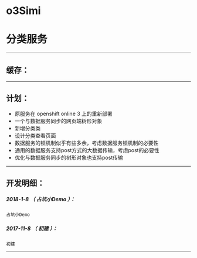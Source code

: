 # o3Simi
分类服务
=======

*******************************************************************

缓存：
-------------------------------------------------------------------


*******************************************************************

计划：
-------------------------------------------------------------------

- 原服务在 openshift online 3 上的重新部署
- 一个与数据服务同步的网页端树形对象
- 新增分类类
- 设计分类查看页面
- 数据服务的锁机制似乎有些多余，考虑数据服务锁机制的必要性
- 通用的数据服务支持post方式的大数据传输，考虑post的必要性
- 优化与数据服务同步的树形对象也支持post传输

*******************************************************************

开发明细：
-------------------------------------------------------------------

##### 2018-1-8 （ 占坑小Demo ）：
	占坑小Demo

##### 2017-11-8 （ 初建 ）：
	初建

*******************************************************************
